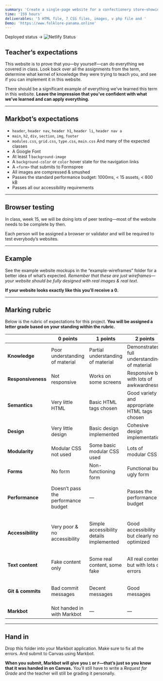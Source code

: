 ```yaml
---
summary: 'Create a single-page website for a confectionery store—showing what you learned this term.'
time: '159 hours'
deliverables: '5 HTML file, 7 CSS files, images, v php file and '
Demo: 'https://www.folklore-panama.online'
---
```

Deployed status → ![Netlify Status](https://api.netlify.com/api/v1/badges/0c8da0c4-1beb-4b69-ac44-1c41d455a499/deploy-status)

## Teacher’s expectations

This website is to prove that you—by yourself—can do everything we covered in class. Look back over all the assignments from the term, determine what kernel of knowledge they were trying to teach you, and see if you can implement it in this website.

There should be a significant example of everything we’ve learned this term in this website. **Leave the impression that you’ve confident with what we’ve learned and can apply everything.**

---

## Markbot’s expectations

- `header`, `header nav`, `header h1`, `header li`, `header nav a`
- `main`, `h2`, `div`, `section`, `img`, `footer`
- `modules.css`, `grid.css`, `type.css`, `main.css`
  And many of the expected classes
- A Google Font
- At least 1 `background-image`
- A `background-color` or `color` hover state for the navigation links
- A `<form>` that submits to Formspree
- All images are compressed & smushed
- Passes the standard performance budget: 1000ms, < 15 assets, < 800 kB
- Passes all our accessibility requirements

---

## Browser testing

In class, week 15, we will be doing lots of peer testing—most of the website needs to be complete by then.

Each person will be assigned a browser or validator and will be required to test everybody’s websites.

---

## Example

See the example website mockups in the “example-wireframes” folder for a better idea of what’s expected. *Remember that these are just wireframes—your website should be fully designed with real images & real text.*

**If your website looks exactly like this you’ll receive a 0.**

---

## Marking rubric

Below is the rubric of expectations for this project. **You will be assigned a letter grade based on your standing within the rubric.**

| | 0 points | 1 points | 2 points | 3 points |
| --- | --- | --- | --- | --- |
| **Knowledge** | Poor understanding of material | Partial understanding of material | Demonstrates full understanding of material | Demonstrates excellent understanding of material |
| **Responsiveness** | Not responsive | Works on some screens | Responsive but with lots of awkwardness | Looks great on all screen sizes |
| **Semantics** | Very little HTML | Basic HTML tags chosen | Good variety and appropriate HTML tags chosen | Excellent demonstration of HTML tags and correct use |
| **Design** | Very little design | Basic design implemented | Cohesive design implementation | Excellent design implementation |
| **Modularity** | Modular CSS not used | Some basic modular CSS used | Lots of modular CSS | Modular CSS used to its full potential |
| **Forms** | No form | Non-functioning form | Functional but ugly form | Good looking and functional form |
| **Performance** | Doesn’t pass the performance budget | — | Passes the performance budget | Exceeds the expectations of the performance budget |
| **Accessibility** | Very poor & no accessibility | Simple accessibility details implemented | Good accessibility but clearly not optimized | Excellent accessibility with clear VoiceOver testing & improvements |
| **Text content** | Fake content only | Some real content, some fake | All real content but with lots of errors | Real content, well written, no grammar or spelling errors |
| **Git & commits** | Bad commit messages | Decent messages | Good messages | Excellent and descriptive commit messages |
| **Markbot** | Not handed in with Markbot | — | — | Handed in with Markbot |

---

## Hand in

Drop this folder into your Markbot application. Make sure to fix all the errors. And submit to Canvas using Markbot.

**When you submit, Markbot will give you `1` or `F`—that’s just so you know that it was handed in on Canvas.** You’ll still have to write a *Request for Grade* and the teacher will still be grading it personally.
